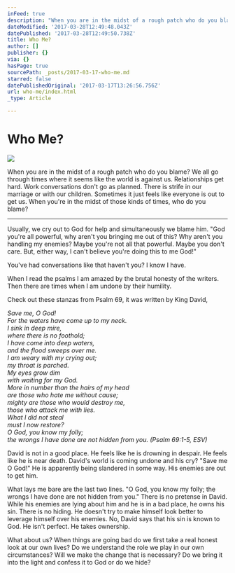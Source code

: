 ```yaml
---
inFeed: true
description: "When you are in the midst of a rough patch who do you blame? We all go through times where it seems like the world is against us. Relationships get hard. Work conversations don't go as planned. There is strife in our marriage or with our children. Sometimes it just feels like everyone is out to get us. When you're in the midst of those kinds of times, who do you blame?\_"
dateModified: '2017-03-28T12:49:48.043Z'
datePublished: '2017-03-28T12:49:50.738Z'
title: Who Me?
author: []
publisher: {}
via: {}
hasPage: true
sourcePath: _posts/2017-03-17-who-me.md
starred: false
datePublishedOriginal: '2017-03-17T13:26:56.756Z'
url: who-me/index.html
_type: Article

---
```

# Who Me?
![](https://the-grid-user-content.s3-us-west-2.amazonaws.com/e0669493-3f93-49b4-b4ae-04b0f80f177c.jpg)

When you are in the midst of a rough patch who do you blame? We all go through times where it seems like the world is against us. Relationships get hard. Work conversations don't go as planned. There is strife in our marriage or with our children. Sometimes it just feels like everyone is out to get us. When you're in the midst of those kinds of times, who do you blame? 

---

Usually, we cry out to God for help and simultaneously we blame him. "God you're all powerful, why aren't you bringing me out of this? Why aren't you handling my enemies? Maybe you're not all that powerful. Maybe you don't care. But, either way, I can't believe you're doing this to me God!" 

You've had conversations like that haven't you? I know I have. 

When I read the psalms I am amazed by the brutal honesty of the writers. Then there are times when I am undone by their humility. 

Check out these stanzas from Psalm 69, it was written by King David, 

_Save me, O God!_  
_For the waters have come up to my neck._  
_I sink in deep mire,_  
_where there is no foothold;_  
_I have come into deep waters,_  
_and the flood sweeps over me._  
_I am weary with my crying out;_  
_my throat is parched._  
_My eyes grow dim_  
_with waiting for my God._  
_More in number than the hairs of my head_  
_are those who hate me without cause;_  
_mighty are those who would destroy me,_  
_those who attack me with lies._  
_What I did not steal_  
_must I now restore?_  
_O God, you know my folly;_  
_the wrongs I have done are not hidden from you. (Psalm 69:1-5, ESV)_

David is not in a good place. He feels like he is drowning in despair. He feels like he is near death. David's world is coming undone and his cry? "Save me O God!" He is apparently being slandered in some way. His enemies are out to get him. 

What lays me bare are the last two lines. "O God, you know my folly; the wrongs I have done are not hidden from you." There is no pretense in David. While his enemies are lying about him and he is in a bad place, he owns his sin. There is no hiding. He doesn't try to make himself look better to leverage himself over his enemies. No, David says that his sin is known to God. He isn't perfect. He takes ownership. 

What about us? When things are going bad do we first take a real honest look at our own lives? Do we understand the role we play in our own circumstances? Will we make the change that is necessary? Do we bring it into the light and confess it to God or do we hide?